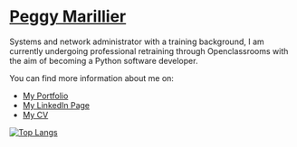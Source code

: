 # [Peggy Marillier](https://github.com/marillierpeg)

Systems and network administrator with a training background, I am currently undergoing professional retraining through Openclassrooms with the aim of becoming a Python software developer.

You can find more information about me on:

* [My Portfolio](https://www.canva.com/design/DAGD4UQR2T4/Dc0S0jPj50v1Zb4gfWXhtg/edit?utm_content=DAGD4UQR2T4&utm_campaign=designshare&utm_medium=link2&utm_source=sharebutton)
* [My LinkedIn Page](https://www.linkedin.com/in/peggy-marillier/)
* [My CV](https://www.canva.com/design/DAGD-aDkU7U/O2uUgryikH_-_Mb9JvVNiA/edit?utm_content=DAGD-aDkU7U&utm_campaign=designshare&utm_medium=link2&utm_source=sharebutton)

[![Top Langs](https://github-readme-stats.vercel.app/api/top-langs/?username=marillierpeg&layout=compact&theme=radical)](https://github.com/marillierpeg/github-readme-stats)
